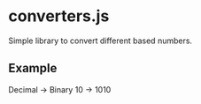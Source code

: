 # converters.js
Simple library to convert different based numbers.
## Example
Decimal -> Binary
10 -> 1010
